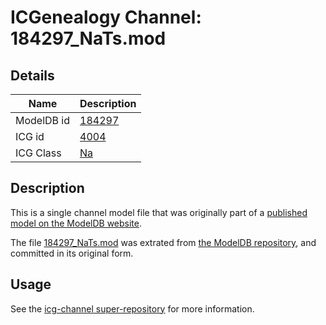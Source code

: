 # ICGenealogy Channel: 184297\_NaTs.mod

## Details

Name | Description
---- | -----------
ModelDB id | [184297](http://senselab.med.yale.edu/ModelDB/ShowModel.cshtml?model=184297)
ICG id | [4004](http://icg.neurotheory.ox.ac.uk/channels/2/4004)
ICG Class | [Na](http://icg.neurotheory.ox.ac.uk/channels/2)

## Description

This is a single channel model file that was originally part of a [published model on the ModelDB website](http://senselab.med.yale.edu/mModelDB/ShowModel.cshtml?model=184297).

The file [184297\_NaTs.mod](184297_NaTs.mod) was extrated from [the ModelDB repository](http://senselab.med.yale.edu/ModelDB/ShowModel.cshtml?model=184297), and committed in its original form.

## Usage

See the [icg-channel super-repository](https://github.com/icgenealogy/icg-channels) for more information.